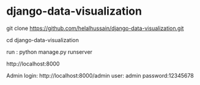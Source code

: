 # django-data-visualization

git clone https://github.com/helalhussain/django-data-visualization.git

cd django-data-visualization

run : python manage.py runserver


http://localhost:8000
  
    
Admin login: http://localhost:8000/admin
    user: admin
    password:12345678
